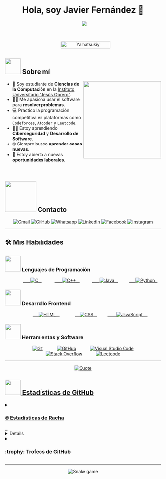 <h1 align="center">Hola, soy Javier Fernández 👋</h1>
<p align="center">
  <a href="https://github.com/DenverCoder1/readme-typing-svg"><img src="https://readme-typing-svg.herokuapp.com?font=Time+New+Roman&color=008000&size=25&center=true&vCenter=true&width=600&height=100&lines=Estudiante+de+Ciencias+de+la+Computacion;Programador+Competitivo;Apasionado+por+la+Tecnologia;Resolucion+de+Problemas;Aprendizaje+Continuo;Me+gusta+leer;Ver+Peliculas+y+Series;Jugar+Videojuegos"></a>
</p>

<br>

<p align="center"> 
 	<img src="https://komarev.com/ghpvc/?username=Yamatsukiy&label=Visitas&color=008000&style=plastic?" alt="Yamatsukiy" height=25px, width=160px/>
</p>

## <picture><img src = "https://github.com/7oSkaaa/7oSkaaa/blob/main/Images/about_me.gif?raw=true" width = 50px></picture> Sobre mí

<picture> <img align="right" src="https://github.com/7oSkaaa/7oSkaaa/blob/main/Images/Right_Side.gif?raw=true" width = 250px></picture>

- :school: Soy estudiante de **Ciencias de la Computación** en la [Instituto Universitario "Jesús Obrero"](https://webiujocatia.wordpress.com/).
- :technologist: Me apasiona usar el software para **resolver problemas**.
- :computer: Practico la programación competitiva en plataformas como `Codeforces`, `Atcoder` y `Leetcode`.
- :student: Estoy aprendiendo **Ciberseguridad** y **Desarrollo de Software**.
- :nerd_face: Siempre busco **aprender cosas nuevas**.
- :thinking: Estoy abierto a nuevas **oportunidades laborales**.
<br>

## <picture> <img src="https://github.com/7oSkaaa/7oSkaaa/blob/main/Images/Connect-with-me.gif?raw=true" width="100px"> </picture> Contacto
<p align="center">
	<a href="mailto:ferjavicontre@gmail.com"><img img src="https://img.shields.io/badge/gmail-%23EA4335.svg?style=plastic&logo=gmail&logoColor=white" alt="Gmail"/></a>
	<a href="https://github.com/Yamatsukiy"><img src="https://img.shields.io/badge/github-%23181717.svg?style=plastic&logo=github&logoColor=white" alt="GitHub"/></a>
	<a href="https://wa.me/+584142697968"><img src="https://img.shields.io/badge/whatsapp-%2325D366.svg?style=plastic&logo=whatsapp&logoColor=white" alt="Whatsapp"/></a>
	<a href="https://www.linkedin.com/in/javier-fern%C3%A1ndez-contreras-222031171"><img src="https://img.shields.io/badge/linkedin-%230A66C2.svg?style=plastic&logo=linkedin&logoColor=white" alt="LinkedIn"/></a>
	<a href="https://www.facebook.com/Javifercontre/"><img src="https://img.shields.io/badge/facebook-%231877F2.svg?style=plastic&logo=facebook&logoColor=white" alt="Facebook"/></a>
	<a href="https://www.instagram.com/yamatsukiy/"><img src="https://img.shields.io/badge/instagram-%23E4405F.svg?style=plastic&logo=instagram&logoColor=white" alt="Instagram"/></a>
</p>

---

## 🛠️ Mis Habilidades

### <picture> <img src = "https://github.com/7oSkaaa/7oSkaaa/blob/main/Images/Programming_Languages.gif?raw=true" width = 50px>  </picture> Lenguajes de Programación

<p align="center"> 
  &emsp; 
  <a href="https://www.cprogramming.com/" target="_blank"> 
    <img alt="C" src="https://img.shields.io/badge/C%20-%232370ED.svg?style=plastic&logo=c&logoColor=white">
  </a> 
  &emsp;
  <a href="https://www.w3schools.com/cpp/" target="_blank"> 
    <img alt="C++" src="https://img.shields.io/badge/C++%20-%2300599C.svg?style=plastic&logo=c%2B%2B&logoColor=white">
  </a> 
  &emsp;
  <a href="https://www.java.com" target="_blank"> 
    <img alt="Java" src="https://img.shields.io/badge/Java-%23007396.svg?style=plastic&logo=java&logoColor=white">
  </a>
  &emsp;
   <a href="https://www.python.org" target="_blank">
    <img alt="Python" src="https://img.shields.io/badge/Python%20-%2314354C.svg?style=plastic&logo=python&logoColor=white">
  </a>
</p>

### <picture> <img src = "https://github.com/7oSkaaa/7oSkaaa/blob/main/Images/Front_End.gif?raw=true" width = 50px>  </picture> Desarrollo Frontend

<p align="center"> 
  &emsp; 
  <a href="https://www.w3.org/html/" target="_blank"> 
   <img alt="HTML" src="https://img.shields.io/badge/HTML5%20-%23E34F26.svg?style=plastic&logo=html5&logoColor=white">
  </a>   
  &emsp;
  <a href="https://www.w3schools.com/css/" target="_blank">
    <img alt="CSS" src="https://img.shields.io/badge/CSS%20-%231572B6.svg?style=plastic&logo=css3&logoColor=white">
  </a>
  &emsp;
  <a href="https://developer.mozilla.org/en-US/docs/Web/JavaScript" target="_blank"> 
     <img alt="JavaScript" src="https://img.shields.io/badge/JavaScript%20-%23F7DF1E.svg?style=plastic&logo=javascript&logoColor=black">
   </a>
</p>

### <picture> <img src = "https://github.com/7oSkaaa/7oSkaaa/blob/main/Images/Software_Tools.gif?raw=true" width = 50px>  </picture> Herramientas y Software

<p align="center">
  &emsp;
    <a href="#"><img alt="Git" src="https://img.shields.io/badge/Git%20-%23F05033.svg?style=plastic&logo=git&logoColor=white"></a>
  &emsp;
    <a href="#"><img alt="GitHub" src="https://img.shields.io/badge/github-%23181717.svg?style=plastic&logo=github&logoColor=white"></a>
  &emsp;
    <a href="#"><img alt="Visual Studio Code" src="https://img.shields.io/badge/Visual%20Studio%20Code-0078d7.svg?style=plastic&logo=visual-studio-code&logoColor=white"></a>
  &emsp;
    <a href="#"><img alt="Stack Overflow" src="https://img.shields.io/badge/-Stack%20Overflow-FE7A16?style=plastic&logo=stack-overflow&logoColor=white"></a>
  &emsp;
    <a href="#"><img alt="Leetcode" src="https://img.shields.io/badge/leetcode%20-%23FFA116.svg?style=plastic&logo=leetcode&logoColor=black" /></a>
</p>

---

<p align = "center">
	<a href="https://github.com/piyushsuthar/github-readme-quotes"> <img alt = "Quote" src="https://quotes-github-readme.vercel.app/api?type=horizontal&theme=tokyonight&animation=grow_out_in&quoteCategory=programming">
</p>

## <picture> <img src = "https://github.com/7oSkaaa/7oSkaaa/blob/main/Images/Statistics.gif?raw=true" width = 50px>  </picture> Estadísticas de GitHub

<details><summary><h3> 🔥 Estadísticas de Racha</h3></summary>

---

<p align="center"><img src="https://github-readme-streak-stats.herokuapp.com/?user=Yamatsukiy&theme=tokyonight_duo" alt="Yamatsukiy" /></p>

</details>
  
<details><summary><h3>💻 Estadísticas del Perfil de GitHub</h3></summary>

---
	
<p align="center">
    <a href="https://github.com/anuraghazra/github-readme-stats">
	    <img alt="Yamatsukiy's Github Stats" src="https://github-readme-stats.vercel.app/api?username=Yamatsukiy&show_icons=true&count_private=true&locale=en&theme=tokyonight&layout=compact" height="230px"/></a>
	  <img src="https://github-readme-stats.vercel.app/api/top-langs?username=Yamatsukiy&langs_count=10&show_icons=true&locale=en&theme=tokyonight" alt="Yamatsukiy" height="230px"/>
<br/>

  <b>Nota:</b> El ranking de lenguajes es solo una métrica del código público de este perfil y no refleja el nivel de experiencia o habilidad.
  </p>
</details>

<details><summary> <h3> :trophy: Trofeos de GitHub </h3></summary>

---
	
<p align="center"> <a href="https://github.com/ryo-ma/github-profile-trophy"><img src="https://github-profile-trophy.vercel.app/?username=Yamatsukiy&theme=tokyonight&no-bg=true" /></a>
</p>
</details>

---

<p align="center"> 
  <img src="https://github.com/TheDudeThatCode/TheDudeThatCode/blob/main/Assets/Snake.svg" alt="Snake game" />
</p>
